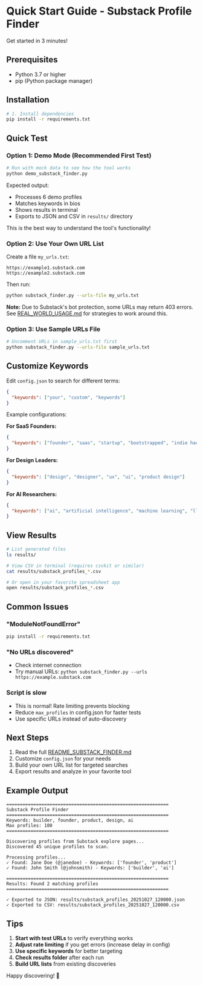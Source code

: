 # Quick Start Guide - Substack Profile Finder

Get started in 3 minutes!

## Prerequisites
- Python 3.7 or higher
- pip (Python package manager)

## Installation

```bash
# 1. Install dependencies
pip install -r requirements.txt
```

## Quick Test

### Option 1: Demo Mode (Recommended First Test)

```bash
# Run with mock data to see how the tool works
python demo_substack_finder.py
```

Expected output:
- Processes 6 demo profiles
- Matches keywords in bios
- Shows results in terminal
- Exports to JSON and CSV in `results/` directory

This is the best way to understand the tool's functionality!

### Option 2: Use Your Own URL List

Create a file `my_urls.txt`:
```
https://example1.substack.com
https://example2.substack.com
```

Then run:
```bash
python substack_finder.py --urls-file my_urls.txt
```

**Note:** Due to Substack's bot protection, some URLs may return 403 errors. See [REAL_WORLD_USAGE.md](REAL_WORLD_USAGE.md) for strategies to work around this.

### Option 3: Use Sample URLs File

```bash
# Uncomment URLs in sample_urls.txt first
python substack_finder.py --urls-file sample_urls.txt
```

## Customize Keywords

Edit `config.json` to search for different terms:

```json
{
  "keywords": ["your", "custom", "keywords"]
}
```

Example configurations:

**For SaaS Founders:**
```json
{
  "keywords": ["founder", "saas", "startup", "bootstrapped", "indie hacker"]
}
```

**For Design Leaders:**
```json
{
  "keywords": ["design", "designer", "ux", "ui", "product design"]
}
```

**For AI Researchers:**
```json
{
  "keywords": ["ai", "artificial intelligence", "machine learning", "llm", "researcher"]
}
```

## View Results

```bash
# List generated files
ls results/

# View CSV in terminal (requires csvkit or similar)
cat results/substack_profiles_*.csv

# Or open in your favorite spreadsheet app
open results/substack_profiles_*.csv
```

## Common Issues

### "ModuleNotFoundError"
```bash
pip install -r requirements.txt
```

### "No URLs discovered"
- Check internet connection
- Try manual URLs: `python substack_finder.py --urls https://example.substack.com`

### Script is slow
- This is normal! Rate limiting prevents blocking
- Reduce `max_profiles` in config.json for faster tests
- Use specific URLs instead of auto-discovery

## Next Steps

1. Read the full [README_SUBSTACK_FINDER.md](README_SUBSTACK_FINDER.md)
2. Customize `config.json` for your needs
3. Build your own URL list for targeted searches
4. Export results and analyze in your favorite tool

## Example Output

```
============================================================
Substack Profile Finder
============================================================
Keywords: builder, founder, product, design, ai
Max profiles: 100
============================================================

Discovering profiles from Substack explore pages...
Discovered 45 unique profiles to scan.

Processing profiles...
✓ Found: Jane Doe (@janedoe) - Keywords: ['founder', 'product']
✓ Found: John Smith (@johnsmith) - Keywords: ['builder', 'ai']

============================================================
Results: Found 2 matching profiles
============================================================

✓ Exported to JSON: results/substack_profiles_20251027_120000.json
✓ Exported to CSV: results/substack_profiles_20251027_120000.csv
```

## Tips

1. **Start with test URLs** to verify everything works
2. **Adjust rate limiting** if you get errors (increase delay in config)
3. **Use specific keywords** for better targeting
4. **Check results folder** after each run
5. **Build URL lists** from existing discoveries

Happy discovering! 🚀
